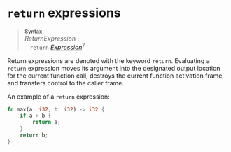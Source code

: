 # `return` expressions

> **<sup>Syntax</sup>**\
> _ReturnExpression_ :\
> &nbsp;&nbsp; `return` [_Expression_]<sup>?</sup>

Return expressions are denoted with the keyword `return`. Evaluating a `return`
expression moves its argument into the designated output location for the
current function call, destroys the current function activation frame, and
transfers control to the caller frame.

An example of a `return` expression:

```rust
fn max(a: i32, b: i32) -> i32 {
    if a > b {
        return a;
    }
    return b;
}
```

[_Expression_]: ../expressions.md
